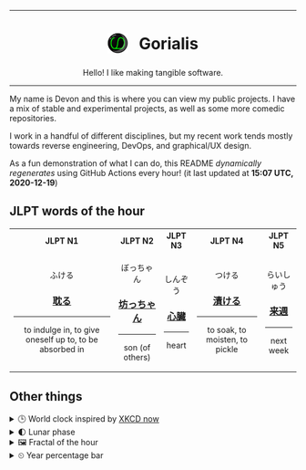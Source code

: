 ***

<h1 align="center">
<sub>
    <img src="readme/resources/avatar.png" height="36">
</sub>
&nbsp;
Gorialis
</h1>
<p align="center">
Hello! I like making tangible software.
</p>

***

My name is Devon and this is where you can view my public projects. I have a mix of stable and experimental projects, as well as some more comedic repositories.

I work in a handful of different disciplines, but my recent work tends mostly towards reverse engineering, DevOps, and graphical/UX design.

As a fun demonstration of what I can do, this README *dynamically regenerates* using GitHub Actions every hour! (it last updated at **15:07 UTC, 2020-12-19**)

<h2>JLPT words of the hour</h2>
<table>
    <tr>
        <th>JLPT N1</th>
        <th>JLPT N2</th>
        <th>JLPT N3</th>
        <th>JLPT N4</th>
        <th>JLPT N5</th>
    </tr>
    <tr>
        <td>
            <p align="center">ふける</p>
            <h3 align="center"><b><a href="https://jisho.org/search/%E8%80%BD%E3%82%8B">耽る</a></b></h3>
            <hr>
            <p align="center">to indulge in,<wbr> to give oneself up to,<wbr> to be absorbed in</p>
        </td>
        <td>
            <p align="center">ぼっちゃん</p>
            <h3 align="center"><b><a href="https://jisho.org/search/%E5%9D%8A%E3%81%A3%E3%81%A1%E3%82%83%E3%82%93">坊っちゃん</a></b></h3>
            <hr>
            <p align="center">son (of others)</p>
        </td>
        <td>
            <p align="center">しんぞう</p>
            <h3 align="center"><b><a href="https://jisho.org/search/%E5%BF%83%E8%87%93">心臓</a></b></h3>
            <hr>
            <p align="center">heart</p>
        </td>
        <td>
            <p align="center">つける</p>
            <h3 align="center"><b><a href="https://jisho.org/search/%E6%BC%AC%E3%81%91%E3%82%8B">漬ける</a></b></h3>
            <hr>
            <p align="center">to soak,<wbr> to moisten,<wbr> to pickle</p>
        </td>
        <td>
            <p align="center">らいしゅう</p>
            <h3 align="center"><b><a href="https://jisho.org/search/%E6%9D%A5%E9%80%B1">来週</a></b></h3>
            <hr>
            <p align="center">next week</p>
        </td>
    </tr>
</table>

<h2>Other things</h2>
<details>
<summary>🕒  World clock inspired by <a href="https://xkcd.com/now">XKCD now</a></summary>

> <img src="generated/now.png" width="512">

</details>
<details>
<summary>🌓 Lunar phase</summary>

The moon is approximately 18.81% through its phase (First Quarter).

</details>
<details>
<summary>&#x1f5bc; Fractal of the hour</summary>

> <img src="generated/fractal.png" width="512">

</details>
<details>
<summary>&#x23f2; Year percentage bar</summary>
<pre><code>2020 [███████████████████▁] 96.62%</code></pre>
</details>
